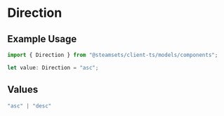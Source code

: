 # Direction

## Example Usage

```typescript
import { Direction } from "@steamsets/client-ts/models/components";

let value: Direction = "asc";
```

## Values

```typescript
"asc" | "desc"
```